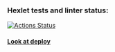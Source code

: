 ### Hexlet tests and linter status:
[![Actions Status](https://github.com/Graph1589/frontend-project-lvl4/workflows/hexlet-check/badge.svg)](https://github.com/Graph1589/frontend-project-lvl4/actions)

#### [Look at deploy](https://study-chat-project.herokuapp.com)
